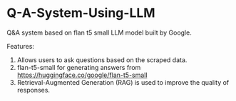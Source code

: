 # Q-A-System-Using-LLM
Q&amp;A system based on flan t5 small LLM model built by Google.

Features:
   1. Allows users to ask questions based on the scraped data.
   2. flan-t5-small for generating answers from https://huggingface.co/google/flan-t5-small
   3. Retrieval-Augmented Generation (RAG) is used to improve the quality of responses.
